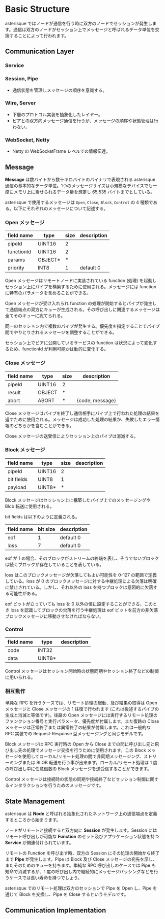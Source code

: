 # Basic Structure

asterisque ではノードが通信を行う時に双方のノードでセッションが発生します。通信は双方のノードがセッション上でメッセージと呼ばれるデータ単位を交換することによって行われます。

## Communication Layer

### Service

### Session, Pipe
* 通信状態を管理しメッセージの順序を意識する。

### Wire, Server
* 下層のプロトコル実装を抽象化したレイヤー。
* ピアとの双方向メッセージ通信を行うが、メッセージの順序や状態管理は行わない。

### WebSocket, Netty
* Netty の WebSocketFrame レベルでの情報伝達。

## Message

**Message** は数バイトから数十キロバイトのバイナリで表現される asterisque 通信の基本的なデータ単位。1つのメッセージサイズは小規模なデバイスでも一度にメモリ上に乗せられるデータ量を想定し 65,535 バイトまでとしている。

asterisque で使用するメッセージは `Open`, `Close`, `Block`, `Control` の 4 種類である。以下にそれぞれのメッセージについて記述する。

### Open メッセージ

| field name | type    | size  | description |
|------------|---------|-------|-------------|
| pipeId     | UINT16  |     2 | |
| functionId | UINT16  |     2 | |
| params     | OBJECT* |     * | |
| priority   | INT8    |     1 | default 0 |

Open メッセージはリモートノードに実装されている function (処理) を起動しセッション上にパイプを構築するために使用される。メッセージには function に特有のパラメータを含めることができる。

Open メッセージが受け入れられ function の処理が開始するとパイプが発生して通信端点の双方にキューが生成される。その呼び出しに関連するメッセージは全てそのキューに宛てられる。

同一のセッション内で複数のパイプが発生する。優先度を指定することでパイプ間でやりとりされるメッセージを調整することができる。

セッション上でピアに公開しているサービスの function は状況によって変化するため、functionId が利用可能かは動的に変化する。

### Close メッセージ

| field name | type   | size | description |
|------------|--------|------|-------------|
| pipeId     | UINT16 |    2 | |
| result     | OBJECT |    * | |
| abort      | ABORT  |    * | {code, message} |

Close メッセージはパイプを終了し通信相手にパイプ上で行われた処理の結果を返すために使用される。メッセージは成功した処理の結果か、失敗したエラー情報のどちらかを含むことができる。

Close メッセージの送受信によりセッション上のパイプは消滅する。

### Block メッセージ

| field name | type   | size | description |
|------------|--------|------|-------------|
| pipeId     | UINT16 |    2 | |
| bit fields | UINT8  |    1 | |
| payload    | UINT8* |    * | |

Block メッセージはセッション上に構築したパイプ上でのメッセージングや Blob 転送に使用される。

bit fields は以下のように定義される。

| field name | bit size | description |
|------------|----------|-------------|
| eof        |        1 | default 0   |
| loss       |        7 | default 0   |

eof が 1 の場合、そのブロックがストリームの終端を表し、そうでないブロックは続くブロックが存在していることを表している。

loss はこのブロックメッセージが欠落してもよい可能性を 0-127 の範囲で定義している。loss が 0 のブロックメッセージに対する中継処理による欠落は明確に禁止されている。しかし、それ以外の loss を持つブロックは意図的に欠落する可能性がある。

eof ビットが立っていても loss を 0 以外の値に設定することができる。このとき loss を認識してブロックの欠落を行う中継処理は eof ビットを前方の非欠落ブロックメッセージに移動させなければならない。

### Control

| field name | type   | description |
|------------|--------|-------------|
| code       | INT32  | |
| data       | UINT8* | |

Control メッセージはセッション開始時の状態同期やセッション終了などの制御に用いられる。

### 相互動作

単純な RPC を行うケースでは、リモート処理の起動、及び結果の取得は Open メッセージと Close メッセージの 1 往復で行われます (これは後述するパイプの生成と消滅と等価です)。往路の Open メッセージには実行するリモート処理のファンクション番号と実行パラメータ、優先度が付属します。また復路の Close メッセージは正常終了または異常終了の結果が付属します。これは一般的な RPC 実装での Request-Response 型メッセージングと同じモデルです。

Block メッセージは RPC 実行時の Open から Close までの間に呼び出し元と飛び出し先の処理でメッセージ交換を行うために使用されます。この Block メッセージを使用してローカル/リモート処理の間で非同期メッセージング、ストリーミングまたは BLOB 転送を行う事が出来ます。ローカル/リモート処理は 1 度の呼び出し中に任意個数の Block メッセージを送受信することができます。

Control メッセージは接続時の状態の同期や接続終了などセッション制御に関するインタラクションを行うためのメッセージです。

## State Management

asterisque は **Node** と呼ばれる抽象化されたネットワーク上の通信端点を定義するところから始まります。

ノードがリモートと接続すると双方向に **Session** が発生します。Session にはリモート呼び出しが可能な **Function** のセット及びアプリケーション状態を持つ **Service** が関連付けられています。

リモートの Function を呼び出す時、双方の Session にその処理の開始から終了まで **Pipe** が発生します。Pipe は Block 及び Close メッセージの宛先を示し、またそのためのキューを持ちます。単純な RPC 呼び出しのケースでは Pipe も短命で消滅するが、1 度の呼び出し内で継続的にメッセージパッシングなどを行うケースでは長い寿命を持つでしょう。

asterisque でのリモート処理は双方のセッションで Pipe を Open し、Pipe を通じて Block を交換し、Pipe を Close するというモデルです。

## Communication Implementation

